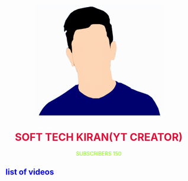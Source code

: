 <html>
  <head>
    <link rel="styesheet" href="style.css"/>
  </head>
  <body>
    <center>
      <img src="SOFT.png" width="350px"height="300px">
    </center>
    <center>
      <h1 style="color:crimson">SOFT TECH KIRAN(YT CREATOR) </h1>
    </center>
     <center>
       <p ><a style="color:chartreuse">SUBSCRIBERS 150</a></p>
    </center>
    <h2 style="color:blue">list of videos </h2>
    
      
    
